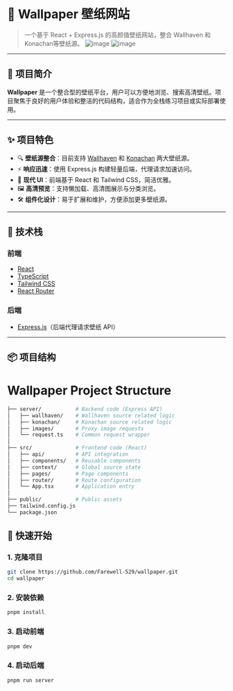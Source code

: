 # 🌄 Wallpaper 壁纸网站

> 一个基于 React + Express.js 的高颜值壁纸网站，整合 Wallhaven 和 Konachan等壁纸源。
![image](https://github.com/user-attachments/assets/ce097284-2157-4856-a876-8ebc328e20d4)
![image](https://github.com/user-attachments/assets/712fc632-b15c-4e14-a9c9-fb8196bfc64c)





---

## 🚀 项目简介

**Wallpaper** 是一个整合型的壁纸平台，用户可以方便地浏览、搜索高清壁纸。项目聚焦于良好的用户体验和整洁的代码结构，适合作为全栈练习项目或实际部署使用。

---

## ✨ 项目特色

- 🔍 **壁纸源整合**：目前支持 [Wallhaven](https://wallhaven.cc) 和 [Konachan](https://konachan.com) 两大壁纸源。
- ⚡ **响应迅速**：使用 Express.js 构建轻量后端，代理请求加速访问。
- 🎨 **现代 UI**：前端基于 React 和 Tailwind CSS，简洁优雅。
- 🖼️ **高清预览**：支持懒加载、高清图展示与分类浏览。
- 🛠️ **组件化设计**：易于扩展和维护，方便添加更多壁纸源。

---

## 🧱 技术栈

### 前端
- [React](https://reactjs.org/)
- [TypeScript](https://www.typescriptlang.org/)
- [Tailwind CSS](https://tailwindcss.com/)
- [React Router](https://reactrouter.com/)

### 后端
- [Express.js](https://expressjs.com/)（后端代理请求壁纸 API）

---

## 📦 项目结构

# Wallpaper Project Structure

``` bash
├── server/           # Backend code (Express API)
│   ├── wallhaven/    # Wallhaven source related logic
│   ├── konachan/     # Konachan source related logic
│   ├── images/       # Proxy image requests
│   └── request.ts    # Common request wrapper
│
├── src/              # Frontend code (React)
│   ├── api/          # API integration
│   ├── components/   # Reusable components
│   ├── context/      # Global source state
│   ├── pages/        # Page components
│   ├── router/       # Route configuration
│   └── App.tsx       # Application entry
│
├── public/           # Public assets
├── tailwind.config.js
└── package.json
```

## 🚀 快速开始

### 1. 克隆项目

```bash
git clone https://github.com/Farewell-529/wallpaper.git
cd wallpaper
```
### 2. 安装依赖
```bash
pnpm install
```
### 3. 启动前端
```bash
pnpm dev
```
### 4. 启动后端
```bash
pnpm run server
```
